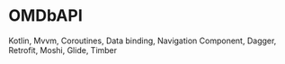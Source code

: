 # OMDbAPI
Kotlin, Mvvm, Coroutines, Data binding, Navigation Component, Dagger, Retrofit, Moshi, Glide, Timber
